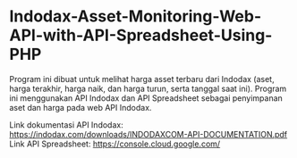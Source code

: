 # Indodax-Asset-Monitoring-Web-API-with-API-Spreadsheet-Using-PHP

Program ini dibuat untuk melihat harga asset terbaru dari Indodax (aset, harga terakhir, harga naik, dan harga turun, serta tanggal saat ini). Program ini menggunakan API Indodax dan API Spreadsheet sebagai penyimpanan aset dan harga pada web API Indodax.

Link dokumentasi API Indodax: https://indodax.com/downloads/INDODAXCOM-API-DOCUMENTATION.pdf
Link API Spreadsheet: https://console.cloud.google.com/

